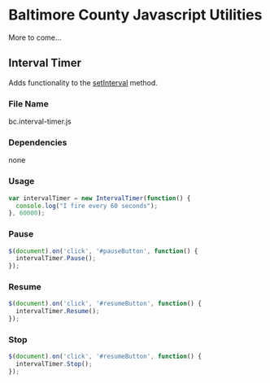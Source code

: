 # Baltimore County Javascript Utilities

More to come...

## Interval Timer

Adds functionality to the [setInterval](https://developer.mozilla.org/en-US/docs/Web/API/WindowOrWorkerGlobalScope/setInterval) method.

### File Name
bc.interval-timer.js

### Dependencies
none

### Usage
```javascript
var intervalTimer = new IntervalTimer(function() {
  console.log("I fire every 60 seconds");
}, 60000);
```

### Pause
```javascript
$(document).on('click', '#pauseButton', function() {
  intervalTimer.Pause();
});
```

### Resume
```javascript
$(document).on('click', '#resumeButton', function() {
  intervalTimer.Resume();
});
```

### Stop
```javascript
$(document).on('click', '#resumeButton', function() {
  intervalTimer.Stop();
});
```
